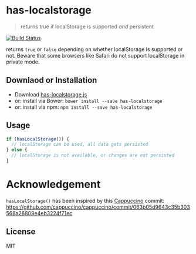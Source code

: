 # has-localstorage

> returns true if localStorage is supported _and_ persistent

[![Build Status](https://travis-ci.org/gr2m/has-localstorage.png?branch=master)](https://travis-ci.org/gr2m/has-localstorage/)

returns `true` or `false` depending on whether localStorage is supported or not.
Beware that some browsers like Safari do not support localStorage in private mode.

## Downlaod or Installation

- Download [has-localstorage.js](https://raw.githubusercontent.com/gr2m/initials.js/master/lib/has-localstorage.js)
- or: install via Bower: `bower install --save has-localstorage`
- or: install via npm: `npm install --save has-localstorage`


## Usage

```js
if (hasLocalStorage()) {
  // localStorage can be used, all data gets persisted
} else {
  // localStorage is not available, or changes are not persisted
}
```


# Acknowledgement

`hasLocalStorage()` has been inspired by this [Cappuccino](http://www.cappuccino-project.org/) commit:
https://github.com/cappuccino/cappuccino/commit/063b05d9643c35b303568a28809e4eb3224f71ec

## License

MIT
